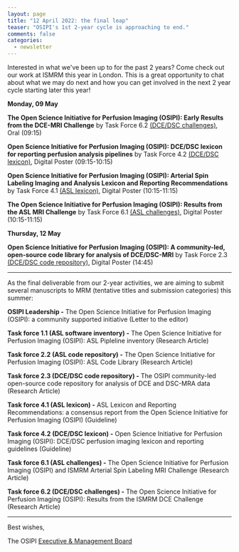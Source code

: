 ```yaml
---
layout: page
title: "12 April 2022: the final leap"
teaser: "OSIPI's 1st 2-year cycle is approaching to end."
comments: false
categories:
  - newsletter
---
```


Interested in what we've been up to for the past 2 years? Come check out our work at ISMRM this year in London. This is a great opportunity to chat about what we may do next and how you can get involved in the next 2 year cycle starting later this year!

**Monday, 09 May**

**The Open Science Initiative for Perfusion Imaging (OSIPI): Early Results from the DCE-MRI Challenge** by Task Force 6.2 [(DCE/DSC challenges)](https://osipi.org/task-force-6-2/), Oral (09:15)

**Open Science Initiative for Perfusion Imaging (OSIPI): DCE/DSC lexicon for reporting perfusion analysis pipelines** by Task Force 4.2 [(DCE/DSC lexicon)](https://osipi.org/task-force-4-2/), Digital Poster (09:15-10:15)

**Open Science Initiative for Perfusion Imaging (OSIPI): Arterial Spin Labeling Imaging and Analysis Lexicon and Reporting Recommendations** by Task Force 4.1 [(ASL lexicon)](https://osipi.org/task-force-4-1/), Digital Poster (10:15-11:15)

**The Open Science Initiative for Perfusion Imaging (OSIPI): Results from the ASL MRI Challenge** by Task Force 6.1 [(ASL challenges)](https://osipi.org/task-force-6-1/), Digital Poster (10:15-11:15)

**Thursday, 12 May**

**Open Science Initiative for Perfusion Imaging (OSIPI): A community-led, open-source code library for analysis of DCE/DSC-MRI** by Task Force 2.3 [(DCE/DSC code repository)](https://osipi.org/task-force-2-3/), Digital Poster (14:45)

---

As the final deliverable from our 2-year activities, we are aiming to submit several manuscripts to MRM (tentative titles and submission categories) this summer:

**OSIPI Leadership -**
The Open Science Initiative for Perfusion Imaging (OSIPI): a community supported initiative
(Letter to the editor)

**Task force 1.1 (ASL software inventory) -**
The Open Science Initiative for Perfusion Imaging (OSIPI): ASL Pipleline inventory
(Research Article)

**Task force 2.2 (ASL code repository) -**
The Open Science Initiative for Perfusion Imaging (OSIPI): ASL Code Library
(Research Article)

**Task force 2.3 (DCE/DSC code repository) -**
The OSIPI community-led open-source code repository for analysis of DCE and DSC-MRA data
(Research Article)

**Task force 4.1 (ASL lexicon) -**
ASL Lexicon and Reporting Recommendations: a consensus report from the Open Science Initiative for Perfusion Imaging (OSIPI)
(Guideline)

**Task force 4.2 (DCE/DSC lexicon) -**
Open Science Initiative for Perfusion Imaging (OSIPI): DCE/DSC perfusion imaging lexicon and reporting guidelines
(Guideline)

**Task force 6.1 (ASL challenges) -**
The Open Science Initiative for Perfusion Imaging (OSIPI) and ISMRM Arterial Spin Labeling MRI Challenge
(Research Article)

**Task force 6.2 (DCE/DSC challenges) -**
The Open Science Initiative for Perfusion Imaging (OSIPI): Results from the ISMRM DCE Challenge
(Research Article)


---


Best wishes,

The OSIPI [Executive & Management Board](https://www.osipi.org/emb/)

